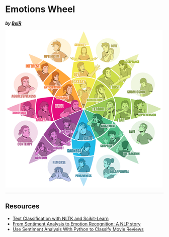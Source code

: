 # Emotions Wheel
***by [BelR](https://github.com/belr20)***

<img alt="plot" height="500" src="./assets/wheel.png" width="500"/>

---

## Resources

* [Text Classification with NLTK and Scikit-Learn](https://bbengfort.github.io/tutorials/2016/05/19/text-classification-nltk-sckit-learn.html)  
* [From Sentiment Analysis to Emotion Recognition: A NLP story](https://medium.com/neuronio/from-sentiment-analysis-to-emotion-recognition-a-nlp-story-bcc9d6ff61ae)  
* [Use Sentiment Analysis With Python to Classify Movie Reviews](https://realpython.com/sentiment-analysis-python/#how-classification-works)  
